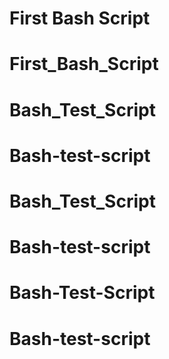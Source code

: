 # 
# First Bash Script
# First_Bash_Script
# Bash_Test_Script
# Bash-test-script
# Bash_Test_Script
# Bash-test-script
# Bash-Test-Script
# Bash-test-script
